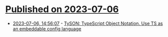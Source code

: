 # [Published on 2023-07-06](index.md)

* [2023-07-06, 14:56:07](https://lobste.rs/s/bjbaxw/tyson_typescript_object_notation_use_ts) - [TySON: TypeScript Object Notation. Use TS as an embeddable config language](https://github.com/jetpack-io/tyson)
